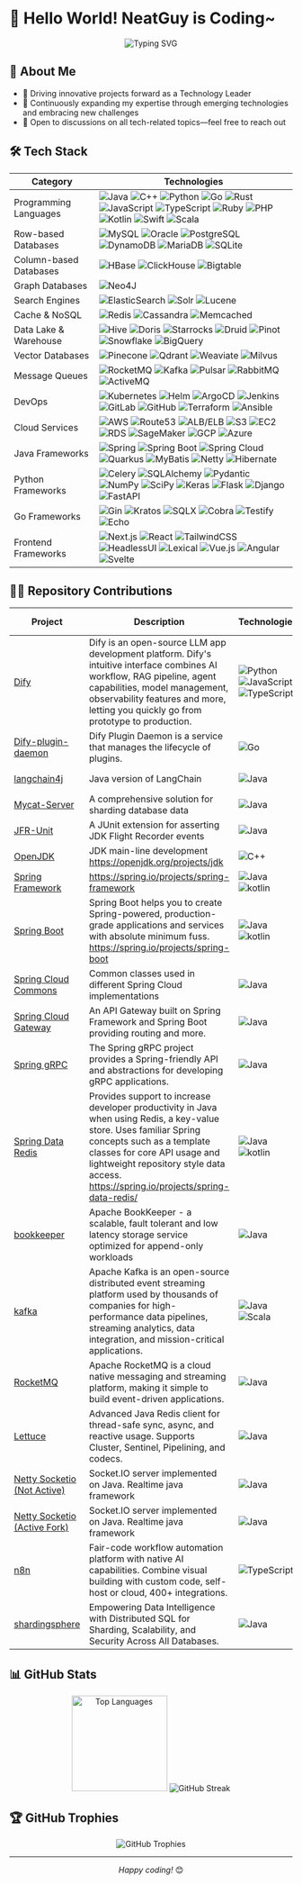 # 👋 Hello World! NeatGuy is Coding~

<div align="center">
  <img src="https://readme-typing-svg.herokuapp.com?font=Fira+Code&pause=1000&color=36BCF7&center=true&vCenter=true&width=635&lines=Passionate+Technology+Leader+and+Developer&lines=Always+Learning+and+Challenging" alt="Typing SVG" />
</div>

## 💫 About Me

- 🔭 Driving innovative projects forward as a Technology Leader
- 🌱 Continuously expanding my expertise through emerging technologies and embracing new challenges
- 💬 Open to discussions on all tech-related topics—feel free to reach out

## 🛠️ Tech Stack

<table class="tech-table">
  <thead>
    <tr>
      <th>Category</th>
      <th>Technologies</th>
    </tr>
  </thead>
  <tbody>
    <tr>
      <td class="category-column">Programming Languages</td>
      <td class="technologies-column">
        <img src="https://img.shields.io/badge/-Java-007396?style=flat-square&logo=java&logoColor=white" alt="Java">
        <img src="https://img.shields.io/badge/-C++-00599C?style=flat-square&logo=cplusplus&logoColor=white" alt="C++">
        <img src="https://img.shields.io/badge/-Python-3776AB?style=flat-square&logo=python&logoColor=white" alt="Python">
        <img src="https://img.shields.io/badge/-Go-00ADD8?style=flat-square&logo=go&logoColor=white" alt="Go">
        <img src="https://img.shields.io/badge/-Rust-000000?style=flat-square&logo=rust&logoColor=white" alt="Rust">
        <img src="https://img.shields.io/badge/-JavaScript-F7DF1E?style=flat-square&logo=javascript&logoColor=black" alt="JavaScript">
        <img src="https://img.shields.io/badge/-TypeScript-3178C6?style=flat-square&logo=typescript&logoColor=white" alt="TypeScript">
        <img src="https://img.shields.io/badge/-Ruby-CC342D?style=flat-square&logo=ruby&logoColor=white" alt="Ruby">
        <img src="https://img.shields.io/badge/-PHP-777BB4?style=flat-square&logo=php&logoColor=white" alt="PHP">
        <img src="https://img.shields.io/badge/-Kotlin-0095D5?style=flat-square&logo=kotlin&logoColor=white" alt="Kotlin">
        <img src="https://img.shields.io/badge/-Swift-FA7343?style=flat-square&logo=swift&logoColor=white" alt="Swift">
        <img src="https://img.shields.io/badge/-Scala-DC322F?style=flat-square&logo=scala&logoColor=white" alt="Scala">
      </td>
    </tr>
    <tr>
      <td class="category-column">Row-based Databases</td>
      <td class="technologies-column">
        <img src="https://img.shields.io/badge/-MySQL-4479A1?style=flat-square&logo=mysql&logoColor=white" alt="MySQL">
        <img src="https://img.shields.io/badge/-Oracle-F80000?style=flat-square&logo=oracle&logoColor=white" alt="Oracle">
        <img src="https://img.shields.io/badge/-PostgreSQL-336791?style=flat-square&logo=postgresql&logoColor=white" alt="PostgreSQL">
        <img src="https://img.shields.io/badge/-DynamoDB-4053D6?style=flat-square&logo=amazon-dynamodb&logoColor=white" alt="DynamoDB">
        <img src="https://img.shields.io/badge/-MariaDB-003545?style=flat-square&logo=mariadb&logoColor=white" alt="MariaDB">
        <img src="https://img.shields.io/badge/-SQLite-003B57?style=flat-square&logo=sqlite&logoColor=white" alt="SQLite">
      </td>
    </tr>
    <tr>
      <td class="category-column">Column-based Databases</td>
      <td class="technologies-column">
        <img src="https://img.shields.io/badge/-HBase-D22128?style=flat-square&logo=apache&logoColor=white" alt="HBase">
        <img src="https://img.shields.io/badge/-ClickHouse-FFCC01?style=flat-square&logo=clickhouse&logoColor=black" alt="ClickHouse">
        <img src="https://img.shields.io/badge/-Bigtable-4285F4?style=flat-square&logo=google-cloud&logoColor=white" alt="Bigtable">
      </td>
    </tr>
    <tr>
      <td class="category-column">Graph Databases</td>
      <td class="technologies-column">
        <img src="https://img.shields.io/badge/-Neo4J-008CC1?style=flat-square&logo=neo4j&logoColor=white" alt="Neo4J">
      </td>
    </tr>
    <tr>
      <td class="category-column">Search Engines</td>
      <td class="technologies-column">
        <img src="https://img.shields.io/badge/-ElasticSearch-005571?style=flat-square&logo=elasticsearch&logoColor=white" alt="ElasticSearch">
        <img src="https://img.shields.io/badge/-Solr-D9411E?style=flat-square&logo=apache-solr&logoColor=white" alt="Solr">
        <img src="https://img.shields.io/badge/-Lucene-D9411F?style=flat-square&logo=apache-lucene&logoColor=black" alt="Lucene">
      </td>
    </tr>
    <tr>
      <td class="category-column">Cache & NoSQL</td>
      <td class="technologies-column">
        <img src="https://img.shields.io/badge/-Redis-DC382D?style=flat-square&logo=redis&logoColor=white" alt="Redis">
        <img src="https://img.shields.io/badge/-Cassandra-1287B1?style=flat-square&logo=apache-cassandra&logoColor=white" alt="Cassandra">
        <img src="https://img.shields.io/badge/-Memcached-005571?style=flat-square&logo=memcached&logoColor=white" alt="Memcached">
      </td>
    </tr>
    <tr>
      <td class="category-column">Data Lake & Warehouse</td>
      <td class="technologies-column">
        <img src="https://img.shields.io/badge/-Hive-FDEE21?style=flat-square&logo=apache-hive&logoColor=black" alt="Hive">
        <img src="https://img.shields.io/badge/-Doris-00BFFF?style=flat-square&logo=apache&logoColor=white" alt="Doris">
        <img src="https://img.shields.io/badge/-Starrocks-0078D4?style=flat-square&logo=starrocks&logoColor=white" alt="Starrocks">
        <img src="https://img.shields.io/badge/-Druid-29F1FB?style=flat-square&logo=apache-druid&logoColor=black" alt="Druid">
        <img src="https://img.shields.io/badge/-Pinot-E95420?style=flat-square&logo=apache&logoColor=white" alt="Pinot">
        <img src="https://img.shields.io/badge/-Snowflake-29B5E8?style=flat-square&logo=snowflake&logoColor=white" alt="Snowflake">
        <img src="https://img.shields.io/badge/-BigQuery-4285F4?style=flat-square&logo=google-cloud&logoColor=white" alt="BigQuery">
      </td>
    </tr>
    <tr>
      <td class="category-column">Vector Databases</td>
      <td class="technologies-column">
        <img src="https://img.shields.io/badge/-Pinecone-000000?style=flat-square&logo=pinecone&logoColor=white" alt="Pinecone">
        <img src="https://img.shields.io/badge/-Qdrant-5A29E4?style=flat-square&logo=qdrant&logoColor=white" alt="Qdrant">
        <img src="https://img.shields.io/badge/-Weaviate-3F51B5?style=flat-square&logo=weaviate&logoColor=white" alt="Weaviate">
        <img src="https://img.shields.io/badge/-Milvus-45B8AC?style=flat-square&logo=milvus&logoColor=white" alt="Milvus">
      </td>
    </tr>
    <tr>
      <td class="category-column">Message Queues</td>
      <td class="technologies-column">
        <img src="https://img.shields.io/badge/-RocketMQ-D77310?style=flat-square&logo=apache-rocketmq&logoColor=white" alt="RocketMQ">
        <img src="https://img.shields.io/badge/-Kafka-231F20?style=flat-square&logo=apache-kafka&logoColor=white" alt="Kafka">
        <img src="https://img.shields.io/badge/-Pulsar-188FFF?style=flat-square&logo=apache-pulsar&logoColor=white" alt="Pulsar">
        <img src="https://img.shields.io/badge/-RabbitMQ-FF6600?style=flat-square&logo=rabbitmq&logoColor=white" alt="RabbitMQ">
        <img src="https://img.shields.io/badge/-ActiveMQ-EF2D56?style=flat-square&logo=apache&logoColor=white" alt="ActiveMQ">
      </td>
    </tr>
    <tr>
      <td class="category-column">DevOps</td>
      <td class="technologies-column">
        <img src="https://img.shields.io/badge/-Kubernetes-326CE5?style=flat-square&logo=kubernetes&logoColor=white" alt="Kubernetes">
        <img src="https://img.shields.io/badge/-Helm-0F1689?style=flat-square&logo=helm&logoColor=white" alt="Helm">
        <img src="https://img.shields.io/badge/-ArgoCD-EF7B4D?style=flat-square&logo=argo&logoColor=white" alt="ArgoCD">
        <img src="https://img.shields.io/badge/-Jenkins-D24939?style=flat-square&logo=jenkins&logoColor=white" alt="Jenkins">
        <img src="https://img.shields.io/badge/-GitLab-FCA121?style=flat-square&logo=gitlab&logoColor=white" alt="GitLab">
        <img src="https://img.shields.io/badge/-GitHub-181717?style=flat-square&logo=github&logoColor=white" alt="GitHub">
        <img src="https://img.shields.io/badge/-Terraform-623CE4?style=flat-square&logo=terraform&logoColor=white" alt="Terraform">
        <img src="https://img.shields.io/badge/-Ansible-EE0000?style=flat-square&logo=ansible&logoColor=white" alt="Ansible">
      </td>
    </tr>
    <tr>
      <td class="category-column">Cloud Services</td>
      <td class="technologies-column">
        <img src="https://img.shields.io/badge/-AWS-232F3E?style=flat-square&logo=amazon-aws&logoColor=white" alt="AWS">
        <img src="https://img.shields.io/badge/-Route53-8C4FFF?style=flat-square&logo=amazon-aws&logoColor=white" alt="Route53">
        <img src="https://img.shields.io/badge/-ALB/ELB-FF9900?style=flat-square&logo=amazon-aws&logoColor=white" alt="ALB/ELB">
        <img src="https://img.shields.io/badge/-S3-569A31?style=flat-square&logo=amazon-s3&logoColor=white" alt="S3">
        <img src="https://img.shields.io/badge/-EC2-FF9900?style=flat-square&logo=amazon-ec2&logoColor=white" alt="EC2">
        <img src="https://img.shields.io/badge/-RDS-527FFF?style=flat-square&logo=amazon-aws&logoColor=white" alt="RDS">
        <img src="https://img.shields.io/badge/-SageMaker-FF9900?style=flat-square&logo=amazon-aws&logoColor=white" alt="SageMaker">
        <img src="https://img.shields.io/badge/-GCP-4285F4?style=flat-square&logo=google-cloud&logoColor=white" alt="GCP">
        <img src="https://img.shields.io/badge/-Azure-0078D4?style=flat-square&logo=microsoft-azure&logoColor=white" alt="Azure">
      </td>
    </tr>
    <tr>
      <td class="category-column">Java Frameworks</td>
      <td class="technologies-column">
        <img src="https://img.shields.io/badge/-Spring-6DB33F?style=flat-square&logo=spring&logoColor=white" alt="Spring">
        <img src="https://img.shields.io/badge/-Spring Boot-6DB33F?style=flat-square&logo=spring-boot&logoColor=white" alt="Spring Boot">
        <img src="https://img.shields.io/badge/-Spring Cloud-6DB33F?style=flat-square&logo=spring&logoColor=white" alt="Spring Cloud">
        <img src="https://img.shields.io/badge/-Quarkus-4695EB?style=flat-square&logo=quarkus&logoColor=white" alt="Quarkus">
        <img src="https://img.shields.io/badge/-MyBatis-000000?style=flat-square&logo=mybatis&logoColor=white" alt="MyBatis">
        <img src="https://img.shields.io/badge/-Netty-2C2D72?style=flat-square&logo=netty&logoColor=white" alt="Netty">
        <img src="https://img.shields.io/badge/-Hibernate-59666C?style=flat-square&logo=hibernate&logoColor=white" alt="Hibernate">
      </td>
    </tr>
    <tr>
      <td class="category-column">Python Frameworks</td>
      <td class="technologies-column">
        <img src="https://img.shields.io/badge/-Celery-37814A?style=flat-square&logo=celery&logoColor=white" alt="Celery">
        <img src="https://img.shields.io/badge/-SQLAlchemy-D71F00?style=flat-square&logo=sqlalchemy&logoColor=white" alt="SQLAlchemy">
        <img src="https://img.shields.io/badge/-Pydantic-E92063?style=flat-square&logo=pydantic&logoColor=white" alt="Pydantic">
        <img src="https://img.shields.io/badge/-NumPy-013243?style=flat-square&logo=numpy&logoColor=white" alt="NumPy">
        <img src="https://img.shields.io/badge/-SciPy-8CAAE6?style=flat-square&logo=scipy&logoColor=white" alt="SciPy">
        <img src="https://img.shields.io/badge/-Keras-D00000?style=flat-square&logo=keras&logoColor=white" alt="Keras">
        <img src="https://img.shields.io/badge/-Flask-F12345?style=flat-square&logo=flask&logoColor=white" alt="Flask">
        <img src="https://img.shields.io/badge/-Django-AC1289?style=flat-square&logo=django&logoColor=white" alt="Django">
        <img src="https://img.shields.io/badge/-FastAPI-009688?style=flat-square&logo=fastapi&logoColor=white" alt="FastAPI">
      </td>
    </tr>
    <tr>
      <td class="category-column">Go Frameworks</td>
      <td class="technologies-column">
        <img src="https://img.shields.io/badge/-Gin-00ADD8?style=flat-square&logo=go&logoColor=white" alt="Gin">
        <img src="https://img.shields.io/badge/-Kratos-00ADD8?style=flat-square&logo=go&logoColor=white" alt="Kratos">
        <img src="https://img.shields.io/badge/-SQLX-00ADD8?style=flat-square&logo=go&logoColor=white" alt="SQLX">
        <img src="https://img.shields.io/badge/-Cobra-00ADD8?style=flat-square&logo=go&logoColor=white" alt="Cobra">
        <img src="https://img.shields.io/badge/-Testify-00ADD8?style=flat-square&logo=go&logoColor=white" alt="Testify">
        <img src="https://img.shields.io/badge/-Echo-00ADD8?style=flat-square&logo=go&logoColor=white" alt="Echo">
      </td>
    </tr>
    <tr>
      <td class="category-column">Frontend Frameworks</td>
      <td class="technologies-column">
        <img src="https://img.shields.io/badge/-Next.js-000000?style=flat-square&logo=next.js&logoColor=white" alt="Next.js">
        <img src="https://img.shields.io/badge/-React-61DAFB?style=flat-square&logo=react&logoColor=black" alt="React">
        <img src="https://img.shields.io/badge/-TailwindCSS-38B2AC?style=flat-square&logo=tailwind-css&logoColor=white" alt="TailwindCSS">
        <img src="https://img.shields.io/badge/-HeadlessUI-66E3FF?style=flat-square&logo=headlessui&logoColor=black" alt="HeadlessUI">
        <img src="https://img.shields.io/badge/-Lexical-61DAFB?style=flat-square&logo=react&logoColor=black" alt="Lexical">
        <img src="https://img.shields.io/badge/-Vue.js-4FC08D?style=flat-square&logo=vue.js&logoColor=white" alt="Vue.js">
        <img src="https://img.shields.io/badge/-Angular-DD0031?style=flat-square&logo=angular&logoColor=white" alt="Angular">
        <img src="https://img.shields.io/badge/-Svelte-FF3E00?style=flat-square&logo=svelte&logoColor=white" alt="Svelte">
      </td>
    </tr>
  </tbody>
</table>

## 👨‍💻 Repository Contributions

| Project                                                                      | Description                                                                                                                                                                                                                                     | Technologies                                                                                                                                                                                                                                                                                                                           | Activity (7d)                                                                                                    | Stars                                                                                                               | My Issues + PRs                                                                                                              | My Contributions                                                                                        |
|------------------------------------------------------------------------------|-------------------------------------------------------------------------------------------------------------------------------------------------------------------------------------------------------------------------------------------------|----------------------------------------------------------------------------------------------------------------------------------------------------------------------------------------------------------------------------------------------------------------------------------------------------------------------------------------|---------------------------------------------------------------------------------------------------------------------|---------------------------------------------------------------------------------------------------------------------|---------------------------------------------------------------------------------------------------------------------|---------------------------------------------------------------------------------------------------------|
| [Dify](https://github.com/langgenius/dify)                             | Dify is an open-source LLM app development platform. Dify's intuitive interface combines AI workflow, RAG pipeline, agent capabilities, model management, observability features and more, letting you quickly go from prototype to production. | ![Python](https://img.shields.io/badge/-Python-3776AB?style=flat-square&logo=python&logoColor=white) ![JavaScript](https://img.shields.io/badge/-JavaScript-F7DF1E?style=flat-square&logo=javascript&logoColor=black) ![TypeScript](https://img.shields.io/badge/-TypeScript-3178C6?style=flat-square&logo=typescript&logoColor=white) | ![Activity](https://img.shields.io/badge/🔥%20Very%20Active-57-FF4500?style=flat-square&logoColor=white) | ![Stars](https://img.shields.io/github/stars/langgenius/dify?style=flat-square&labelColor=FFD700&color=FFA500) | ![Issues+PRs](https://img.shields.io/badge/cont-127-purple?style=flat-square&logoColor=white&labelColor=8A2BE2&color=9370DB) | [My Contribution](https://github.com/langgenius/dify/issues?q=author%3ANeatGuyCoding) |
| [Dify-plugin-daemon](https://github.com/langgenius/dify-plugin-daemon) | Dify Plugin Daemon is a service that manages the lifecycle of plugins.                                                                                                                                   | ![Go](https://img.shields.io/badge/-Go-00ADD8?style=flat-square&logo=go&logoColor=white)                                                                                                                 | ![Activity](https://img.shields.io/badge/💤%20Dormant-0-D3D3D3?style=flat-square&logoColor=white) | ![Stars](https://img.shields.io/github/stars/langgenius/dify-plugin-daemon?style=flat-square&labelColor=FFD700&color=FFA500) | ![Issues+PRs](https://img.shields.io/badge/cont-2-purple?style=flat-square&logoColor=white&labelColor=8A2BE2&color=9370DB) | [My Contribution](https://github.com/langgenius/dify-plugin-daemon/issues?q=author%3ANeatGuyCoding) |
| [langchain4j](https://github.com/langchain4j/langchain4j)              | Java version of LangChain                                                                                                                                                                                | ![Java](https://img.shields.io/badge/-Java-ED8B00?style=flat-square&logo=openjdk&logoColor=white)                                                                                                        | ![Activity](https://img.shields.io/badge/⚡%20Active-22-32CD32?style=flat-square&logoColor=white) | ![Stars](https://img.shields.io/github/stars/langchain4j/langchain4j?style=flat-square&labelColor=FFD700&color=FFA500) | ![Issues+PRs](https://img.shields.io/badge/cont-12-purple?style=flat-square&logoColor=white&labelColor=8A2BE2&color=9370DB) | [My Contribution](https://github.com/langchain4j/langchain4j/issues?q=author%3ANeatGuyCoding) |
| [Mycat-Server](https://github.com/MyCATApache/Mycat-Server)            | A comprehensive solution for sharding database data                                                                                                                                                      | ![Java](https://img.shields.io/badge/-Java-ED8B00?style=flat-square&logo=openjdk&logoColor=white)                                                                                                        | ![Activity](https://img.shields.io/badge/💤%20Dormant-0-D3D3D3?style=flat-square&logoColor=white) | ![Stars](https://img.shields.io/github/stars/MyCATApache/Mycat-Server?style=flat-square&labelColor=FFD700&color=FFA500) | ![Issues+PRs](https://img.shields.io/badge/cont-46-purple?style=flat-square&logoColor=white&labelColor=8A2BE2&color=9370DB) | [My Contribution](https://github.com/MyCATApache/Mycat-Server/issues?q=author%3ANeatGuyCoding) |
| [JFR-Unit](https://github.com/moditect/jfrunit)                        | A JUnit extension for asserting JDK Flight Recorder events                                                                                                                                               | ![Java](https://img.shields.io/badge/-Java-ED8B00?style=flat-square&logo=openjdk&logoColor=white)                                                                                                        | ![Activity](https://img.shields.io/badge/💤%20Dormant-0-D3D3D3?style=flat-square&logoColor=white) | ![Stars](https://img.shields.io/github/stars/moditect/jfrunit?style=flat-square&labelColor=FFD700&color=FFA500) | ![Issues+PRs](https://img.shields.io/badge/cont-2-purple?style=flat-square&logoColor=white&labelColor=8A2BE2&color=9370DB) | [My Contribution](https://github.com/moditect/jfrunit/commits/main/?author=NeatGuyCoding) |
| [OpenJDK](https://github.com/openjdk/jdk)                              | JDK main-line development https://openjdk.org/projects/jdk                                                                                                                                               | ![C++](https://img.shields.io/badge/-C++-00599C?style=flat-square&logo=cplusplus&logoColor=white)                                                                                                        | ![Activity](https://img.shields.io/badge/🔥%20Very%20Active-91-FF4500?style=flat-square&logoColor=white) | ![Stars](https://img.shields.io/github/stars/openjdk/jdk?style=flat-square&labelColor=FFD700&color=FFA500) | ![Issues+PRs](https://img.shields.io/badge/cont-4-purple?style=flat-square&logoColor=white&labelColor=8A2BE2&color=9370DB) | [My Contribution](https://github.com/openjdk/jdk/issues?q=author%3ANeatGuyCoding) |
| [Spring Framework](https://github.com/spring-projects/spring-framework) | https://spring.io/projects/spring-framework                                                                                                                                                              | ![Java](https://img.shields.io/badge/-Java-ED8B00?style=flat-square&logo=openjdk&logoColor=white) ![kotlin](https://img.shields.io/badge/-kotlin-0095D5?style=flat-square&logo=kotlin&logoColor=white)   | ![Activity](https://img.shields.io/badge/🔥%20Very%20Active-42-FF4500?style=flat-square&logoColor=white) | ![Stars](https://img.shields.io/github/stars/spring-projects/spring-framework?style=flat-square&labelColor=FFD700&color=FFA500) | ![Issues+PRs](https://img.shields.io/badge/cont-10-purple?style=flat-square&logoColor=white&labelColor=8A2BE2&color=9370DB) | [My Contribution](https://github.com/spring-projects/spring-framework/issues?q=author%3ANeatGuyCoding) |
| [Spring Boot](https://github.com/spring-projects/spring-boot)          | Spring Boot helps you to create Spring-powered, production-grade applications and services with absolute minimum fuss. https://spring.io/projects/spring-boot                                            | ![Java](https://img.shields.io/badge/-Java-ED8B00?style=flat-square&logo=openjdk&logoColor=white) ![kotlin](https://img.shields.io/badge/-kotlin-0095D5?style=flat-square&logo=kotlin&logoColor=white)   | ![Activity](https://img.shields.io/badge/🔥%20Very%20Active-100-FF4500?style=flat-square&logoColor=white) | ![Stars](https://img.shields.io/github/stars/spring-projects/spring-boot?style=flat-square&labelColor=FFD700&color=FFA500) | ![Issues+PRs](https://img.shields.io/badge/cont-1-purple?style=flat-square&logoColor=white&labelColor=8A2BE2&color=9370DB) | [My Contribution](https://github.com/spring-projects/spring-boot/issues?q=author%3ANeatGuyCoding) |
| [Spring Cloud Commons](https://github.com/spring-cloud/spring-cloud-commons) | Common classes used in different Spring Cloud implementations                                                                                                                                            | ![Java](https://img.shields.io/badge/-Java-ED8B00?style=flat-square&logo=openjdk&logoColor=white)                                                                                                        | ![Activity](https://img.shields.io/badge/🐌%20Low-1-87CEEB?style=flat-square&logoColor=white) | ![Stars](https://img.shields.io/github/stars/spring-cloud/spring-cloud-commons?style=flat-square&labelColor=FFD700&color=FFA500) | ![Issues+PRs](https://img.shields.io/badge/cont-2-purple?style=flat-square&logoColor=white&labelColor=8A2BE2&color=9370DB) | [My Contribution](https://github.com/spring-cloud/spring-cloud-commons/issues?q=author%3ANeatGuyCoding) |
| [Spring Cloud Gateway](https://github.com/spring-cloud/spring-cloud-gateway) | An API Gateway built on Spring Framework and Spring Boot providing routing and more.                                                                                                                     | ![Java](https://img.shields.io/badge/-Java-ED8B00?style=flat-square&logo=openjdk&logoColor=white)                                                                                                        | ![Activity](https://img.shields.io/badge/⚡%20Active-13-32CD32?style=flat-square&logoColor=white) | ![Stars](https://img.shields.io/github/stars/spring-cloud/spring-cloud-gateway?style=flat-square&labelColor=FFD700&color=FFA500) | ![Issues+PRs](https://img.shields.io/badge/cont-3-purple?style=flat-square&logoColor=white&labelColor=8A2BE2&color=9370DB) | [My Contribution](https://github.com/spring-cloud/spring-cloud-gateway/issues?q=author%3ANeatGuyCoding) |
| [Spring gRPC](https://github.com/spring-projects/spring-grpc)          | The Spring gRPC project provides a Spring-friendly API and abstractions for developing gRPC applications.                                                                                                | ![Java](https://img.shields.io/badge/-Java-ED8B00?style=flat-square&logo=openjdk&logoColor=white)                                                                                                        | ![Activity](https://img.shields.io/badge/💤%20Dormant-0-D3D3D3?style=flat-square&logoColor=white) | ![Stars](https://img.shields.io/github/stars/spring-projects/spring-grpc?style=flat-square&labelColor=FFD700&color=FFA500) | ![Issues+PRs](https://img.shields.io/badge/cont-5-purple?style=flat-square&logoColor=white&labelColor=8A2BE2&color=9370DB) | [My Contribution](https://github.com/spring-projects/spring-grpc/issues?q=author%3ANeatGuyCoding) |
| [Spring Data Redis](https://github.com/spring-projects/spring-data-redis) | Provides support to increase developer productivity in Java when using Redis, a key-value store. Uses familiar Spring concepts such as a template classes for core API usage and lightweight repository style data access. https://spring.io/projects/spring-data-redis/ | ![Java](https://img.shields.io/badge/-Java-ED8B00?style=flat-square&logo=openjdk&logoColor=white) ![kotlin](https://img.shields.io/badge/-kotlin-0095D5?style=flat-square&logo=kotlin&logoColor=white)   | ![Activity](https://img.shields.io/badge/⚡%20Active-17-32CD32?style=flat-square&logoColor=white) | ![Stars](https://img.shields.io/github/stars/spring-projects/spring-data-redis?style=flat-square&labelColor=FFD700&color=FFA500) | ![Issues+PRs](https://img.shields.io/badge/cont-1-purple?style=flat-square&logoColor=white&labelColor=8A2BE2&color=9370DB) | [My Contribution](https://github.com/spring-projects/spring-data-redis/issues?q=author%3ANeatGuyCoding) |
| [bookkeeper](https://github.com/apache/bookkeeper)                     | Apache BookKeeper - a scalable, fault tolerant and low latency storage service optimized for append-only workloads                                                                                       | ![Java](https://img.shields.io/badge/-Java-ED8B00?style=flat-square&logo=openjdk&logoColor=white)                                                                                                        | ![Activity](https://img.shields.io/badge/🐌%20Low-2-87CEEB?style=flat-square&logoColor=white) | ![Stars](https://img.shields.io/github/stars/apache/bookkeeper?style=flat-square&labelColor=FFD700&color=FFA500) | ![Issues+PRs](https://img.shields.io/badge/cont-1-purple?style=flat-square&logoColor=white&labelColor=8A2BE2&color=9370DB) | [My Contribution](https://github.com/apache/bookkeeper/issues?q=author%3ANeatGuyCoding) |
| [kafka](https://github.com/apache/kafka)                               | Apache Kafka is an open-source distributed event streaming platform used by thousands of companies for high-performance data pipelines, streaming analytics, data integration, and mission-critical applications. | ![Java](https://img.shields.io/badge/-Java-ED8B00?style=flat-square&logo=openjdk&logoColor=white) ![Scala](https://img.shields.io/badge/-Scala-DC322F?style=flat-square&logo=scala&logoColor=white)      | ![Activity](https://img.shields.io/badge/⚡%20Active-21-32CD32?style=flat-square&logoColor=white) | ![Stars](https://img.shields.io/github/stars/apache/kafka?style=flat-square&labelColor=FFD700&color=FFA500) | ![Issues+PRs](https://img.shields.io/badge/cont-1-purple?style=flat-square&logoColor=white&labelColor=8A2BE2&color=9370DB) | [My Contribution](https://github.com/apache/kafka/issues?q=author%3ANeatGuyCoding) |
| [RocketMQ](https://github.com/apache/rocketmq)                         | Apache RocketMQ is a cloud native messaging and streaming platform, making it simple to build event-driven applications.                                                                                 | ![Java](https://img.shields.io/badge/-Java-ED8B00?style=flat-square&logo=openjdk&logoColor=white)                                                                                                        | ![Activity](https://img.shields.io/badge/📈%20Moderate-7-FFD700?style=flat-square&logoColor=white) | ![Stars](https://img.shields.io/github/stars/apache/rocketmq?style=flat-square&labelColor=FFD700&color=FFA500) | ![Issues+PRs](https://img.shields.io/badge/cont-3-purple?style=flat-square&logoColor=white&labelColor=8A2BE2&color=9370DB) | [My Contribution](https://github.com/apache/rocketmq/issues?q=author%3ANeatGuyCoding) |
| [Lettuce](https://github.com/redis/lettuce)                            | Advanced Java Redis client for thread-safe sync, async, and reactive usage. Supports Cluster, Sentinel, Pipelining, and codecs.                                                                          | ![Java](https://img.shields.io/badge/-Java-ED8B00?style=flat-square&logo=openjdk&logoColor=white)                                                                                                        | ![Activity](https://img.shields.io/badge/📈%20Moderate-10-FFD700?style=flat-square&logoColor=white) | ![Stars](https://img.shields.io/github/stars/redis/lettuce?style=flat-square&labelColor=FFD700&color=FFA500) | ![Issues+PRs](https://img.shields.io/badge/cont-5-purple?style=flat-square&logoColor=white&labelColor=8A2BE2&color=9370DB) | [My Contribution](https://github.com/redis/lettuce/issues?q=author%3ANeatGuyCoding) |
| [Netty Socketio (Not Active)](https://github.com/mrniko/netty-socketio) | Socket.IO server implemented on Java. Realtime java framework                                                                                                                                            | ![Java](https://img.shields.io/badge/-Java-ED8B00?style=flat-square&logo=openjdk&logoColor=white)                                                                                                        | ![Activity](https://img.shields.io/badge/💤%20Dormant-0-D3D3D3?style=flat-square&logoColor=white) | ![Stars](https://img.shields.io/github/stars/mrniko/netty-socketio?style=flat-square&labelColor=FFD700&color=FFA500) | ![Issues+PRs](https://img.shields.io/badge/cont-18-purple?style=flat-square&logoColor=white&labelColor=8A2BE2&color=9370DB) | [My Contribution](https://github.com/mrniko/netty-socketio/issues?q=author%3ANeatGuyCoding) |
| [Netty Socketio (Active Fork)](https://github.com/NeatGuyCoding/netty-socketio) | Socket.IO server implemented on Java. Realtime java framework                                                                                                                                            | ![Java](https://img.shields.io/badge/-Java-ED8B00?style=flat-square&logo=openjdk&logoColor=white)                                                                                                        | ![Activity](https://img.shields.io/badge/🐌%20Low-3-87CEEB?style=flat-square&logoColor=white) | ![Stars](https://img.shields.io/github/stars/NeatGuyCoding/netty-socketio?style=flat-square&labelColor=FFD700&color=FFA500) | ![Issues+PRs](https://img.shields.io/badge/cont-28-purple?style=flat-square&logoColor=white&labelColor=8A2BE2&color=9370DB) | [My Contribution](https://github.com/NeatGuyCoding/netty-socketio/issues?q=author%3ANeatGuyCoding) |
| [n8n](https://github.com/n8n-io/n8n)                                   | Fair-code workflow automation platform with native AI capabilities. Combine visual building with custom code, self-host or cloud, 400+ integrations.                                                     | ![TypeScript](https://img.shields.io/badge/-TypeScript-3178C6?style=flat-square&logo=typescript&logoColor=white)                                                                                         | ![Activity](https://img.shields.io/badge/🔥%20Very%20Active-92-FF4500?style=flat-square&logoColor=white) | ![Stars](https://img.shields.io/github/stars/n8n-io/n8n?style=flat-square&labelColor=FFD700&color=FFA500) | ![Issues+PRs](https://img.shields.io/badge/cont-2-purple?style=flat-square&logoColor=white&labelColor=8A2BE2&color=9370DB) | [My Contribution](https://github.com/n8n-io/n8n/issues?q=author%3ANeatGuyCoding) |
| [shardingsphere](https://github.com/apache/shardingsphere)             | Empowering Data Intelligence with Distributed SQL for Sharding, Scalability, and Security Across All Databases.                                                                                          | ![Java](https://img.shields.io/badge/-Java-ED8B00?style=flat-square&logo=java&logoColor=white)                                                                                                           | ![Activity](https://img.shields.io/badge/🔥%20Very%20Active-36-FF4500?style=flat-square&logoColor=white) | ![Stars](https://img.shields.io/github/stars/apache/shardingsphere?style=flat-square&labelColor=FFD700&color=FFA500) | ![Issues+PRs](https://img.shields.io/badge/cont-2-purple?style=flat-square&logoColor=white&labelColor=8A2BE2&color=9370DB) | [My Contribution](https://github.com/apache/shardingsphere/issues?q=author%3ANeatGuyCoding) |

## 📊 GitHub Stats

<div align="center">
  <img src="https://github-readme-stats.vercel.app/api/top-langs/?username=NeatGuyCoding&layout=compact&theme=tokyonight&hide_border=true" alt="Top Languages" height="170"/>
  <img src="https://github-readme-streak-stats.herokuapp.com/?user=NeatGuyCoding&theme=tokyonight&hide_border=true" alt="GitHub Streak" />
</div>

## 🏆 GitHub Trophies

<div align="center">
  <img src="https://github-profile-trophy.vercel.app/?username=NeatGuyCoding&theme=nord&column=7&no_frame=true" alt="GitHub Trophies" />
</div>

---

<div align="center">
  <i>Happy coding!</i> 😊
</div>
